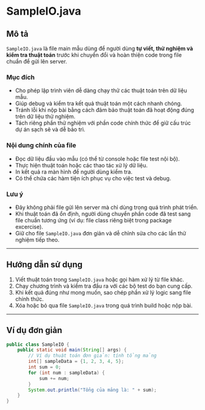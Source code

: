 # SampleIO.java

## Mô tả

`SampleIO.java` là file main mẫu dùng để người dùng **tự viết, thử nghiệm và kiểm tra thuật toán** trước khi chuyển đổi và hoàn thiện code trong file chuẩn để gửi lên server.

### Mục đích

- Cho phép lập trình viên dễ dàng chạy thử các thuật toán trên dữ liệu mẫu.
- Giúp debug và kiểm tra kết quả thuật toán một cách nhanh chóng.
- Tránh lỗi khi nộp bài bằng cách đảm bảo thuật toán đã hoạt động đúng trên dữ liệu thử nghiệm.
- Tách riêng phần thử nghiệm với phần code chính thức để giữ cấu trúc dự án sạch sẽ và dễ bảo trì.

### Nội dung chính của file

- Đọc dữ liệu đầu vào mẫu (có thể từ console hoặc file test nội bộ).
- Thực hiện thuật toán hoặc các thao tác xử lý dữ liệu.
- In kết quả ra màn hình để người dùng kiểm tra.
- Có thể chứa các hàm tiện ích phục vụ cho việc test và debug.

### Lưu ý

- Đây không phải file gửi lên server mà chỉ dùng trong quá trình phát triển.
- Khi thuật toán đã ổn định, người dùng chuyển phần code đã test sang file chuẩn tương ứng (ví dụ: file class riêng biệt trong package excercise).
- Giữ cho file `SampleIO.java` đơn giản và dễ chỉnh sửa cho các lần thử nghiệm tiếp theo.

---

## Hướng dẫn sử dụng

1. Viết thuật toán trong `SampleIO.java` hoặc gọi hàm xử lý từ file khác.
2. Chạy chương trình và kiểm tra đầu ra với các bộ test do bạn cung cấp.
3. Khi kết quả đúng như mong muốn, sao chép phần xử lý logic sang file chính thức.
4. Xóa hoặc bỏ qua file `SampleIO.java` trong quá trình build hoặc nộp bài.

---

## Ví dụ đơn giản

```java
public class SampleIO {
    public static void main(String[] args) {
        // Ví dụ thuật toán đơn giản: tính tổng mảng
        int[] sampleData = {1, 2, 3, 4, 5};
        int sum = 0;
        for (int num : sampleData) {
            sum += num;
        }
        System.out.println("Tổng của mảng là: " + sum);
    }
}
